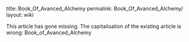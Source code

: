 title: Book_Of_Avanced_Alchemy
permalink: Book_Of_Avanced_Alchemy/
layout: wiki

This article has gone missing.
The capitalisation of the existing article is wrong: Book_of_Avanced_Alchemy

